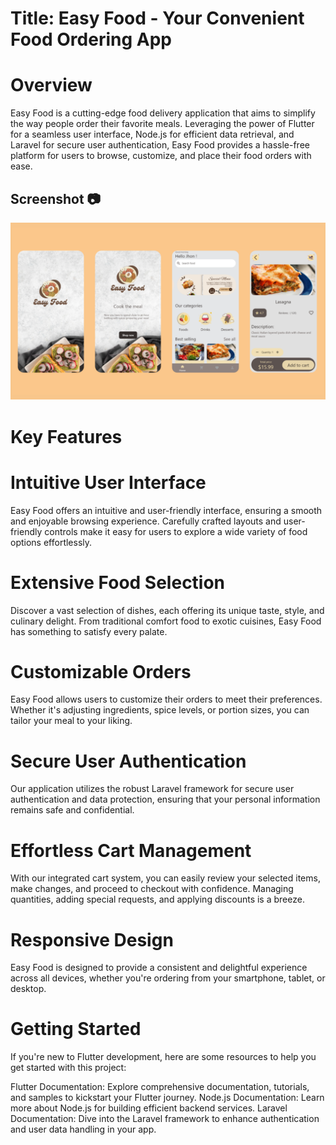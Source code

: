 # Title: Easy Food - Your Convenient Food Ordering App

# Overview
Easy Food is a cutting-edge food delivery application that aims to simplify the way people order their favorite meals. Leveraging the power of Flutter for a seamless user interface, Node.js for efficient data retrieval, and Laravel for secure user authentication, Easy Food provides a hassle-free platform for users to browse, customize, and place their food orders with ease.

## Screenshot 📷
<img src="screens.png" width=1000px/>  

# Key Features
# Intuitive User Interface
Easy Food offers an intuitive and user-friendly interface, ensuring a smooth and enjoyable browsing experience. Carefully crafted layouts and user-friendly controls make it easy for users to explore a wide variety of food options effortlessly.

# Extensive Food Selection
Discover a vast selection of dishes, each offering its unique taste, style, and culinary delight. From traditional comfort food to exotic cuisines, Easy Food has something to satisfy every palate.

# Customizable Orders
Easy Food allows users to customize their orders to meet their preferences. Whether it's adjusting ingredients, spice levels, or portion sizes, you can tailor your meal to your liking.

# Secure User Authentication
Our application utilizes the robust Laravel framework for secure user authentication and data protection, ensuring that your personal information remains safe and confidential.

# Effortless Cart Management
With our integrated cart system, you can easily review your selected items, make changes, and proceed to checkout with confidence. Managing quantities, adding special requests, and applying discounts is a breeze.

# Responsive Design
Easy Food is designed to provide a consistent and delightful experience across all devices, whether you're ordering from your smartphone, tablet, or desktop.


# Getting Started
If you're new to Flutter development, here are some resources to help you get started with this project:

Flutter Documentation: Explore comprehensive documentation, tutorials, and samples to kickstart your Flutter journey.
Node.js Documentation: Learn more about Node.js for building efficient backend services.
Laravel Documentation: Dive into the Laravel framework to enhance authentication and user data handling in your app.



